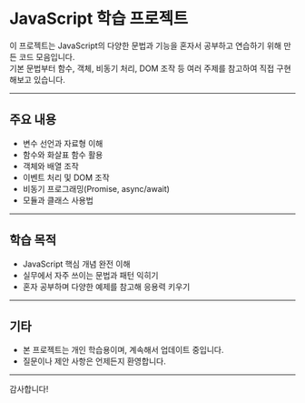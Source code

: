 # JavaScript 학습 프로젝트

이 프로젝트는 JavaScript의 다양한 문법과 기능을 혼자서 공부하고 연습하기 위해 만든 코드 모음입니다.  
기본 문법부터 함수, 객체, 비동기 처리, DOM 조작 등 여러 주제를 참고하여 직접 구현해보고 있습니다.

---

## 주요 내용

- 변수 선언과 자료형 이해  
- 함수와 화살표 함수 활용  
- 객체와 배열 조작  
- 이벤트 처리 및 DOM 조작  
- 비동기 프로그래밍(Promise, async/await)  
- 모듈과 클래스 사용법

---

## 학습 목적

- JavaScript 핵심 개념 완전 이해  
- 실무에서 자주 쓰이는 문법과 패턴 익히기  
- 혼자 공부하며 다양한 예제를 참고해 응용력 키우기

---

## 기타

- 본 프로젝트는 개인 학습용이며, 계속해서 업데이트 중입니다.  
- 질문이나 제안 사항은 언제든지 환영합니다.

---

감사합니다!
